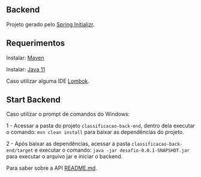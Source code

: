## Backend

Projeto gerado pelo [Spring Initializr](https://start.spring.io/).

## Requerimentos

Instalar: [Maven](https://maven.apache.org/install.html)

Instalar: [Java 11](https://jdk.java.net/archive/)

Caso utilizar alguma IDE [Lombok](https://projectlombok.org/).

## Start Backend

Caso utilizar o prompt de comandos do Windows:

1 - Acessar a pasta do projeto `classificacao-back-end`, dentro dela executar o comando: `mvn clean install` para baixar as dependências
do projeto.

2 - Após baixar as dependências, acessar a pasta `classificacao-back-end/target` e executar o comando: 
`java -jar desafio-0.0.1-SNAPSHOT.jar` para executar o arquivo jar e iniciar o backend.

Para saber sobre a API [README.md](https://github.com/lucaspvanderlinde/projeto-classificacao).

